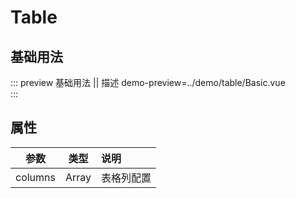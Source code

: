 # Table

## 基础用法

::: preview 基础用法 || 描述
demo-preview=../demo/table/Basic.vue  
:::

## 属性

|  参数   | 类型  | 说明       |
| :-----: | :---: | :--------- |
| columns | Array | 表格列配置 |
